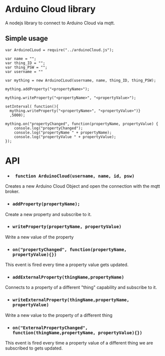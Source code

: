 # Arduino Cloud library

A nodejs library to connect to Arduino Cloud via mqtt.



## Simple usage

```
var ArduinoCLoud = require("../arduinoCloud.js");

var name = "";
var thing_ID = "";
var thing_PSW = "";
var username = ""

var mything = new ArduinoCLoud(username, name, thing_ID, thing_PSW);

mything.addProperty("<propertyName>");

mything.writeProperty("<propertyName>", "<propertyValue>");

setInterval( function(){
  mything.writeProperty("<propertyName>", "<propertyValue>")}
  ,5000);

mything.on("propertyChanged", function(propertyName, propertyValue) {
    console.log("propertyChanged");
    console.log("propertyName " + propertyName);
    console.log("propertyValue " + propertyValue);
});
```

# API
- ### ` function ArduinoCloud(username, name, id, psw)`
Creates a new Arduino Cloud Object and open the connection with the mqtt broker.

- ### `addProperty(propertyName);`
Create a new property and subscribe to it.

- ### `writeProperty(propertyName, propertyValue)`
Write a new value of the property

- ### `on("propertyChanged", function(propertyName, propertyValue){})`
This event is fired every time a property value gets updated.

- ### `addExternalProperty(thingName,propertyName)`
Connects to a property of a different "thing" capability and subscribe to it.

- ### `writeExternalProperty(thingName,propertyName, propertyValue)`
Write a new value to the property of a different thing

- ### `on("ExternalPropertyChanged", function(thingName,propertyName, propertyValue){})`
This event is fired every time a property value of a different thing we are subscribed to gets updated.
